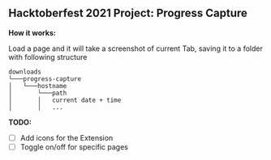 ## Hacktoberfest 2021 Project: Progress Capture

**How it works:**

Load a page and it will take a screenshot of current Tab,
saving it to a folder with following structure

```
downloads
└───progress-capture
│   └───hostname
│       └───path
│       │   current date + time
│       │   ...
```

**TODO:** 
- [ ] Add icons for the Extension 
- [ ] Toggle on/off for specific pages
